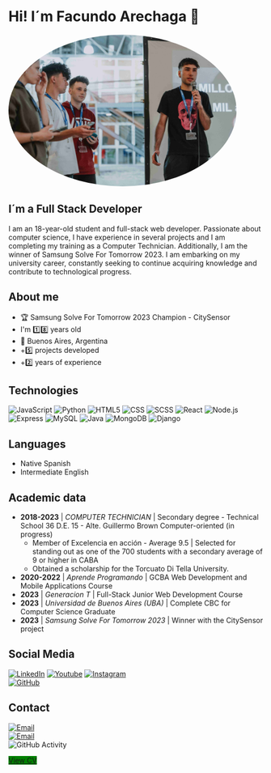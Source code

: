 # Hi! I´m Facundo Arechaga 👋

<img src="Samsung_Adelanto-35 (1) (1).jpg" alt="Perfil de Facundo Arechaga" style="width: auto; height: 300px; border-radius: 100%;">


## I´m a **Full Stack Developer**

I am an 18-year-old student and full-stack web developer. Passionate about computer science, I have experience in several projects and I am completing my training as a Computer Technician. Additionally, I am the winner of Samsung Solve For Tomorrow 2023. I am embarking on my university career, constantly seeking to continue acquiring knowledge and contribute to technological progress.

## About me
- 🏆 Samsung Solve For Tomorrow 2023 Champion - CitySensor
- I'm 1️⃣8️⃣ years old
- 📍 Buenos Aires, Argentina
- +5️⃣ projects developed
- +2️⃣ years of experience

## Technologies
  ![JavaScript](https://img.shields.io/badge/-JavaScript-333333?style=flat&logo=javascript)
  ![Python](https://img.shields.io/badge/-Python-333333?style=flat&logo=python)
  ![HTML5](https://img.shields.io/badge/-HTML5-333333?style=flat&logo=HTML5)
  ![CSS](https://img.shields.io/badge/-CSS-333333?style=flat&logo=CSS3&logoColor=1572B6)
  ![SCSS](https://img.shields.io/badge/-SCSS-333333?style=flat&logo=SASS&logoColor=CE6B9E)
  ![React](https://img.shields.io/badge/-React-333333?style=flat&logo=react)
  ![Node.js](https://img.shields.io/badge/-Node.js-333333?style=flat&logo=node.js)
  ![Express](https://img.shields.io/badge/-Express-333333?style=flat&logo=express)
  ![MySQL](https://img.shields.io/badge/-MySQL-333333?style=flat&logo=MySQL)
  ![Java](https://img.shields.io/badge/-Java-333333?style=flat&logo=Java)
  ![MongoDB](https://img.shields.io/badge/-MongoDB-333333?style=flat&logo=MongoDB)
  ![Django](https://img.shields.io/badge/-Django-333333?style=flat&logo=django)

## Languages
- Native Spanish
- Intermediate English

## Academic data
- **2018-2023** | *COMPUTER TECHNICIAN* | Secondary degree - Technical School 36 D.E. 15 - Alte. Guillermo Brown Computer-oriented (in progress)
  - Member of Excelencia en acción - Average 9.5 | Selected for standing out as one of the 700 students with a secondary average of 9 or higher in CABA
  - Obtained a scholarship for the Torcuato Di Tella University.
- **2020-2022** | *Aprende Programando* | GCBA Web Development and Mobile Applications Course
- **2023** | *Generacion T* | Full-Stack Junior Web Development Course
- **2023** | *Universidad de Buenos Aires (UBA)* | Complete CBC for Computer Science Graduate
- **2023** | *Samsung Solve For Tomorrow 2023* | Winner with the CitySensor project

## Social Media
<a href="https://www.linkedin.com/in/facundo-arechaga-a0a525235/"><img alt="LinkedIn" src="https://img.shields.io/badge/LinkedIn-Facundo%20Arechaga-blue?style=flat-square&logo=linkedin"></a>
<a href="https://www.youtube.com/channel/UCcCoUe7ajmU6CpiLkm54ccA"><img alt="Youtube" src="https://img.shields.io/badge/Facundo Arechaga-blue?style=flat-square&logo=youtube"></a>
<a href="https://www.instagram.com/facu.arechaga_/"><img alt="Instagram" src="https://img.shields.io/badge/facu.arechaga_-blue?style=flat-square&logo=instagram"></a>  
<a href="https://github.com/Facunare/"><img alt="GitHub" src="https://img.shields.io/badge/GitHub-Facunare-blue?style=flat-square&logo=github"></a>  

## Contact
<a href="arechaga.facundoet36@gmail.com"><img alt="Email" src="https://img.shields.io/badge/Gmail-arechaga.facundoet36@gmail.com-blue?style=flat-square&logo=gmail"></a>  
<a href="11-5769-1635"><img alt="Email" src="https://img.shields.io/badge/Phone-11 5769 1635-blue?style=flat-square&logo=phone"></a>  
![GitHub Activity](https://github-readme-stats.vercel.app/api?username=Facunare&show_icons=true)

<a href="CV - Facundo Arechaga (7).pdf" style="background-color: green;">View CV</a>
